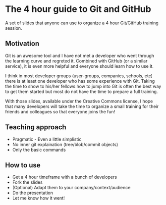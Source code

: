 # The 4 hour guide to Git and GitHub

A set of slides that anyone can use to organize a 4 hour Git/GitHub training session.

## Motivation

Git is an awesome tool and I have not met a developer who went through the learning curve and regreted it. Combined with GitHub (or a similar service), it is even more helpful and everyone should learn how to use it.

I think in most developer groups (user-groups, companies, schools, etc) there is at least one developer who has some experience with Git. Taking the time to show to his/her fellows how to jump into Git is often the best way to get them started but most do not have the time to prepare a full training.

With those slides, available under the Creative Commons license, I hope that many developers will take the time to organize a small training for their friends and colleagues so that everyone joins the fun!

## Teaching approach

 * Pragmatic - Even a little simplistic
 * No inner git explaination (tree/blob/commit objects)
 * Only the basic commands

## How to use

 * Get a 4 hour timeframe with a bunch of developers
 * Fork the slides
 * (Optional) Adapt them to your company/context/audience
 * Do the presentation
 * Let me know how it went!
 
 